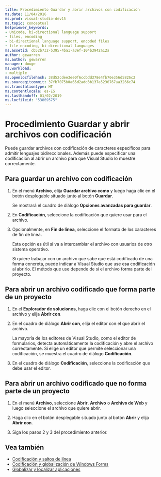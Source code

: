 ```yaml
---
title: Procedimiento Guardar y abrir archivos con codificación
ms.date: 11/04/2016
ms.prod: visual-studio-dev15
ms.topic: conceptual
helpviewer_keywords:
- Unicode, bi-directional language support
- files, encoding
- bi-directional language support, encoded files
- file encoding, bi-directional languages
ms.assetid: cb52b732-b395-4ba1-a3ef-104b3942a12a
author: gewarren
ms.author: gewarren
manager: douge
ms.workload:
- multiple
ms.openlocfilehash: 38d52cdee3ee0f6ccbdd378e4fb70e356d5826c2
ms.sourcegitcommit: 37fb7075b0a65d2add3b137a5230767aa3266c74
ms.translationtype: HT
ms.contentlocale: es-ES
ms.lasthandoff: 01/02/2019
ms.locfileid: "53869575"
---
```

# <a name="how-to-save-and-open-files-with-encoding"></a>Procedimiento Guardar y abrir archivos con codificación

Puede guardar archivos con codificación de caracteres específicos para admitir lenguajes bidireccionales. Además puede especificar una codificación al abrir un archivo para que Visual Studio lo muestre correctamente.

## <a name="to-save-a-file-with-encoding"></a>Para guardar un archivo con codificación

1.  En el menú **Archivo**, elija **Guardar archivo como** y luego haga clic en el botón desplegable situado junto al botón **Guardar**.

     Se mostrará el cuadro de diálogo **Opciones avanzadas para guardar**.

2.  En **Codificación**, seleccione la codificación que quiere usar para el archivo.

3.  Opcionalmente, en **Fin de línea**, seleccione el formato de los caracteres de fin de línea.

     Esta opción es útil si va a intercambiar el archivo con usuarios de otro sistema operativo.

     Si quiere trabajar con un archivo que sabe que está codificado de una forma concreta, puede indicar a Visual Studio que use esa codificación al abrirlo. El método que use depende de si el archivo forma parte del proyecto.

## <a name="to-open-an-encoded-file-that-is-part-of-a-project"></a>Para abrir un archivo codificado que forma parte de un proyecto

1.  En el **Explorador de soluciones**, haga clic con el botón derecho en el archivo y elija **Abrir con**.

2.  En el cuadro de diálogo **Abrir con**, elija el editor con el que abrir el archivo.

     La mayoría de los editores de Visual Studio, como el editor de formularios, detecta automáticamente la codificación y abre el archivo correctamente. Si elige un editor que permite seleccionar una codificación, se muestra el cuadro de diálogo **Codificación**.

3.  En el cuadro de diálogo **Codificación**, seleccione la codificación que debe usar el editor.

## <a name="to-open-an-encoded-file-that-is-not-part-of-a-project"></a>Para abrir un archivo codificado que no forma parte de un proyecto

1.  En el menú **Archivo**, seleccione **Abrir**, **Archivo** o **Archivo de Web** y luego seleccione el archivo que quiere abrir.

2.  Haga clic en el botón desplegable situado junto al botón **Abrir** y elija **Abrir con**.

3.  Siga los pasos 2 y 3 del procedimiento anterior.

## <a name="see-also"></a>Vea también

- [Codificación y saltos de línea](encodings-and-line-breaks.md)
- [Codificación y globalización de Windows Forms](/dotnet/framework/winforms/advanced/encoding-and-windows-forms-globalization)
- [Globalizar y localizar aplicaciones](../ide/globalizing-and-localizing-applications.md)